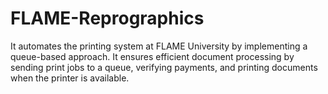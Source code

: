 # FLAME-Reprographics
It automates the printing system at FLAME University by implementing a queue-based approach. It ensures efficient document processing by sending print jobs to a queue, verifying payments, and printing documents when the printer is available.
